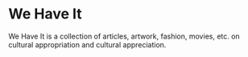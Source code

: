 # We Have It
We Have It is a collection of articles, artwork, fashion, movies, etc. on cultural appropriation and cultural appreciation.
